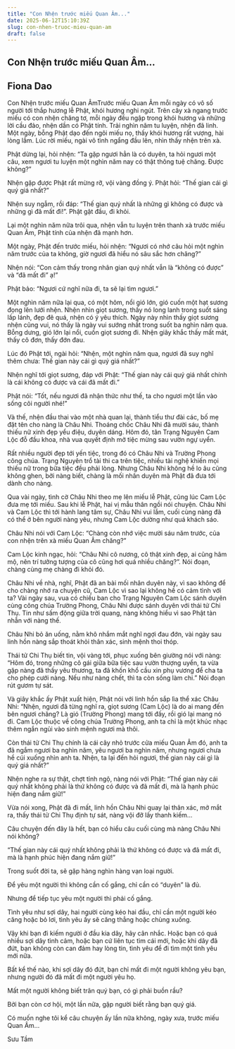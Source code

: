 ```yaml
---
title: "Con Nhện trước miếu Quan Âm..."
date: 2025-06-12T15:10:39Z
slug: con-nhen-truoc-mieu-quan-am
draft: false
---
```


## Con Nhện trước miếu Quan Âm...

## Fiona Dao

Con Nhện trước miếu Quan ÂmTrước miếu Quan Âm mỗi ngày có vô số người tới thắp hương lễ Phật, khói hương nghi ngút. Trên cây xà ngang trước miếu có con nhện chăng tơ, mỗi ngày đều ngập trong khói hương và những lời cầu đảo, nhện dần có Phật tính. Trải nghìn năm tu luyện, nhện đã linh.
Một ngày, bỗng Phật dạo đến ngôi miếu nọ, thấy khói hương rất vượng, hài lòng lắm. Lúc rời miếu, ngài vô tình ngẩng đầu lên, nhìn thấy nhện trên xà.

Phật dừng lại, hỏi nhện: “Ta gặp ngươi hẳn là có duyên, ta hỏi ngươi một câu, xem ngươi tu luyện một nghìn năm nay có thật thông tuệ chăng. Được không?”

Nhện gặp được Phật rất mừng rỡ, vội vàng đồng ý. Phật hỏi: “Thế gian cái gì quý giá nhất?”

Nhện suy ngẫm, rồi đáp: “Thế gian quý nhất là những gì không có được và những gì đã mất đi!”. Phật gật đầu, đi khỏi.

Lại một nghìn năm nữa trôi qua, nhện vẫn tu luyện trên thanh xà trước miếu Quan Âm, Phật tính của nhện đã mạnh hơn.

Một ngày, Phật đến trước miếu, hỏi nhện: “Ngươi có nhớ câu hỏi một nghìn năm trước của ta không, giờ ngươi đã hiểu nó sâu sắc hơn chăng?”

Nhện nói: “Con cảm thấy trong nhân gian quý nhất vẫn là “không có được” và “đã mất đi” ạ!”

Phật bảo: “Ngươi cứ nghĩ nữa đi, ta sẽ lại tìm ngươi.”

Một nghìn năm nữa lại qua, có một hôm, nổi gió lớn, gió cuốn một hạt sương đọng lên lưới nhện. Nhện nhìn giọt sương, thấy nó long lanh trong suốt sáng lấp lánh, đẹp đẽ quá, nhện có ý yêu thích. Ngày này nhìn thấy giọt sương nhện cũng vui, nó thấy là ngày vui sướng nhất trong suốt ba nghìn năm qua. Bỗng dưng, gió lớn lại nổi, cuốn giọt sương đi. Nhện giây khắc thấy mất mát, thấy cô đơn, thấy đớn đau.

Lúc đó Phật tới, ngài hỏi: “Nhện, một nghìn năm qua, ngươi đã suy nghĩ thêm chưa: Thế gian này cái gì quý giá nhất?”

Nhện nghĩ tới giọt sương, đáp với Phật: “Thế gian này cái quý giá nhất chính là cái không có được và cái đã mất đi.”

Phật nói: “Tốt, nếu ngươi đã nhận thức như thế, ta cho ngươi một lần vào sống cõi người nhé!”

Và thế, nhện đầu thai vào một nhà quan lại, thành tiểu thư đài các, bố mẹ đặt tên cho nàng là Châu Nhi. Thoáng chốc Châu Nhi đã mười sáu, thành thiếu nữ xinh đẹp yểu điệu, duyên dáng. Hôm đó, tân Trạng Nguyên Cam Lộc đỗ đầu khoa, nhà vua quyết định mở tiệc mừng sau vườn ngự uyển.

Rất nhiều người đẹp tới yến tiệc, trong đó có Châu Nhi và Trường Phong công chúa. Trạng Nguyên trổ tài thi ca trên tiệc, nhiều tài nghệ khiến mọi thiếu nữ trong bữa tiệc đều phải lòng. Nhưng Châu Nhi không hề lo âu cũng không ghen, bởi nàng biết, chàng là mối nhân duyên mà Phật đã đưa tới dành cho nàng.

Qua vài ngày, tình cờ Châu Nhi theo mẹ lên miếu lễ Phật, cũng lúc Cam Lộc đưa mẹ tới miếu. Sau khi lễ Phật, hai vị mẫu thân ngồi nói chuyện. Châu Nhi và Cam Lộc thì tới hành lang tâm sự, Châu Nhi vui lắm, cuối cùng nàng đã có thể ở bên người nàng yêu, nhưng Cam Lộc dường như quá khách sáo.

Châu Nhi nói với Cam Lộc: “Chàng còn nhớ việc mười sáu năm trước, của con nhện trên xà miếu Quan Âm chăng?”

Cam Lộc kinh ngạc, hỏi: “Châu Nhi cô nương, cô thật xinh đẹp, ai cũng hâm mộ, nên trí tưởng tượng của cô cũng hơi quá nhiều chăng?”. Nói đoạn, chàng cùng mẹ chàng đi khỏi đó.

Châu Nhi về nhà, nghĩ, Phật đã an bài mối nhân duyên này, vì sao không để cho chàng nhớ ra chuyện cũ, Cam Lộc vì sao lại không hề có cảm tình với ta? Vài ngày sau, vua có chiếu ban cho Trạng Nguyên Cam Lộc sánh duyên cùng công chúa Trường Phong, Châu Nhi được sánh duyên với thái tử Chi Thụ. Tin như sấm động giữa trời quang, nàng không hiểu vì sao Phật tàn nhẫn với nàng thế.

Châu Nhi bỏ ăn uống, nằm khô nhắm mắt nghĩ ngợi đau đớn, vài ngày sau linh hồn nàng sắp thoát khỏi thân xác, sinh mệnh thoi thóp.

Thái tử Chi Thụ biết tin, vội vàng tới, phục xuống bên giường nói với nàng: “Hôm đó, trong những cô gái giữa bữa tiệc sau vườn thượng uyển, ta vừa gặp nàng đã thấy yêu thương, ta đã khốn khổ cầu xin phụ vương để cha ta cho phép cưới nàng. Nếu như nàng chết, thì ta còn sống làm chi.” Nói đoạn rút gươm tự sát.

Và giây khắc ấy Phật xuất hiện, Phật nói với linh hồn sắp lìa thể xác Châu Nhi: “Nhện, ngươi đã từng nghĩ ra, giọt sương (Cam Lộc) là do ai mang đến bên ngươi chăng? Là gió (Trường Phong) mang tới đấy, rồi gió lại mang nó đi. Cam Lộc thuộc về công chúa Trường Phong, anh ta chỉ là một khúc nhạc thêm ngắn ngủi vào sinh mệnh ngươi mà thôi.

Còn thái tử Chi Thụ chính là cái cây nhỏ trước cửa miếu Quan Âm đó, anh ta đã ngắm ngươi ba nghìn năm, yêu ngươi ba nghìn năm, nhưng ngươi chưa hề cúi xuống nhìn anh ta. Nhện, ta lại đến hỏi ngươi, thế gian này cái gì là quý giá nhất?”

Nhện nghe ra sự thật, chợt tỉnh ngộ, nàng nói với Phật: “Thế gian này cái quý nhất không phải là thứ không có được và đã mất đi, mà là hạnh phúc hiện đang nắm giữ!”

Vừa nói xong, Phật đã đi mất, linh hồn Châu Nhi quay lại thân xác, mở mắt ra, thấy thái tử Chi Thụ định tự sát, nàng vội đỡ lấy thanh kiếm…

Câu chuyện đến đây là hết, bạn có hiểu câu cuối cùng mà nàng Châu Nhi nói không?

“Thế gian này cái quý nhất không phải là thứ không có được và đã mất đi, mà là hạnh phúc hiện đang nắm giữ!”

Trong suốt đời ta, sẽ gặp hàng nghìn hàng vạn loại người.

Để yêu một người thì không cần cố gắng, chỉ cần có “duyên” là đủ.

Nhưng để tiếp tục yêu một người thì phải cố gắng.

Tình yêu như sợi dây, hai người cùng kéo hai đầu, chỉ cần một người kéo căng hoặc bỏ lơi, tình yêu ấy sẽ căng thẳng hoặc chùng xuống.

Vậy khi bạn đi kiếm người ở đầu kia dây, hãy cân nhắc. Hoặc bạn có quá nhiều sợi dây tình cảm, hoặc bạn cứ liên tục tìm cái mới, hoặc khi dây đã đứt, bạn không còn can đảm hay lòng tin, tình yêu để đi tìm một tình yêu mới nữa.

Bất kể thế nào, khi sợi dây đó đứt, bạn chỉ mất đi một người không yêu bạn, nhưng người đó đã mất đi một người yêu họ.

Mất một người không biết trân quý bạn, có gì phải buồn rầu?

Bởi bạn còn cơ hội, một lần nữa, gặp người biết rằng bạn quý giá.

Có muốn nghe tôi kể câu chuyện ấy lần nữa không, ngày xưa, trước miếu Quan Âm…

Sưu Tầm